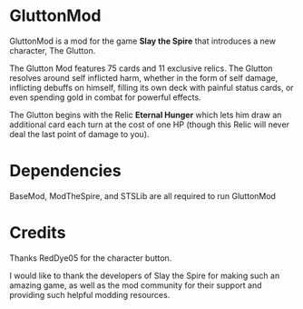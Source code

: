 # GluttonMod
GluttonMod is a mod for the game **Slay the Spire** that introduces a new character, The Glutton.

The Glutton Mod features 75 cards and 11 exclusive relics. The Glutton resolves around self inflicted harm, whether in the form of self damage, inflicting debuffs on himself, filling its own deck with painful status cards, or even spending gold in combat for powerful effects.

The Glutton begins with the Relic **Eternal Hunger** which lets him draw an additional card each turn at the cost of one HP (though this Relic will never deal the last point of damage to you).

# Dependencies
BaseMod, ModTheSpire, and STSLib are all required to run GluttonMod

# Credits
Thanks RedDye05 for the character button.

I would like to thank the developers of Slay the Spire for making such an amazing game, as well as the mod community for their support and providing such helpful modding resources.
